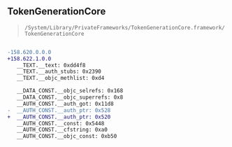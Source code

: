 ## TokenGenerationCore

> `/System/Library/PrivateFrameworks/TokenGenerationCore.framework/TokenGenerationCore`

```diff

-158.620.0.0.0
+158.622.1.0.0
   __TEXT.__text: 0xdd4f8
   __TEXT.__auth_stubs: 0x2390
   __TEXT.__objc_methlist: 0xd4

   __DATA_CONST.__objc_selrefs: 0x168
   __DATA_CONST.__objc_superrefs: 0x8
   __AUTH_CONST.__auth_got: 0x11d8
-  __AUTH_CONST.__auth_ptr: 0x528
+  __AUTH_CONST.__auth_ptr: 0x520
   __AUTH_CONST.__const: 0x5448
   __AUTH_CONST.__cfstring: 0xa0
   __AUTH_CONST.__objc_const: 0xb50

```
